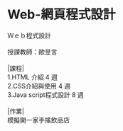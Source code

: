 # Web-網頁程式設計
Ｗｅｂ程式設計<br><br>
授課教師：歐昱言<br><br>
|課程|<br>
1.HTML 介紹 4 週 <br>
2.CSS介紹與使用 4 週 <br>
3.Java script程式設計 8 週<br><br>
|作業|<br>
模擬開一家手搖飲品店<br>
